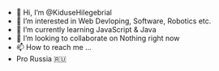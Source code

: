 - 👋 Hi, I’m @KiduseHilegebrial
- 👀 I’m interested in Web Devloping, Software, Robotics etc. 
- 🌱 I’m currently learning JavaScript & Java
- 💞️ I’m looking to collaborate on Nothing right now
- 📫 How to reach me ...
- Pro Russia 🇷🇺

<!---
KiduseHilegebrial/KiduseHilegebrial is a ✨ special ✨ repository because its `README.md` (this file) appears on your GitHub profile.
You can click the Preview link to take a look at your changes.
--->
